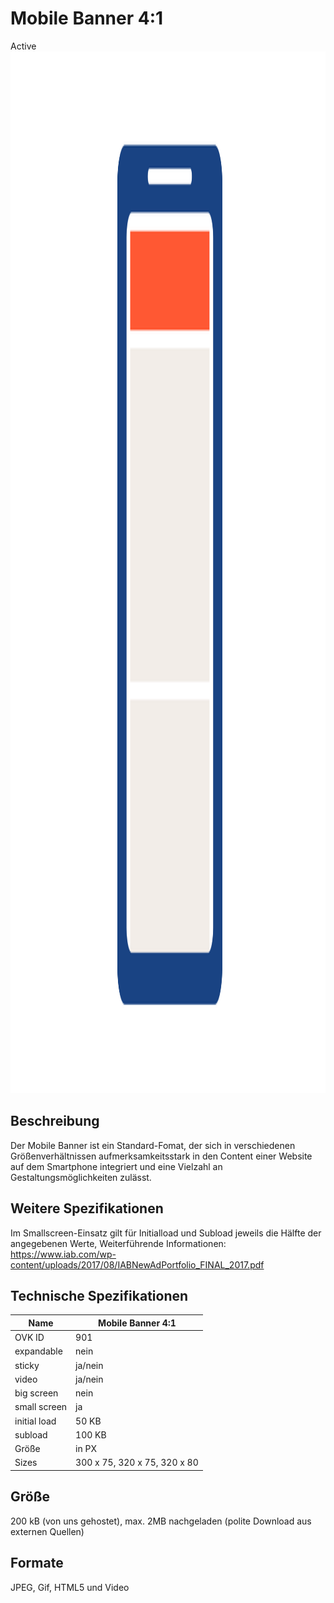 # Mobile Banner 4:1
<span class="badge badge--success">Active</span>
<img width="2500" height="1667" alt="OVK_WF_Mobil_Banner_1_4" src="/img/formats/OVK_WF_Mobil_Banner_1_4.png" />


## Beschreibung
Der Mobile Banner ist ein Standard-Fomat, der sich in verschiedenen Größenverhältnissen aufmerksamkeitsstark in den Content einer Website auf dem Smartphone integriert und eine Vielzahl an Gestaltungsmöglichkeiten zulässt.

## Weitere Spezifikationen
Im Smallscreen-Einsatz gilt für Initialload und Subload jeweils die Hälfte der angegebenen Werte, Weiterführende Informationen: https://www.iab.com/wp-content/uploads/2017/08/IABNewAdPortfolio_FINAL_2017.pdf

## Technische Spezifikationen

| Name           | Mobile Banner 4:1 |
|----------------|-------------------|
| OVK ID         | 901               |
| expandable     | nein              |
| sticky         | ja/nein           |
| video          | ja/nein           |
| big screen     | nein              |
| small screen   | ja                |
| initial load   | 50 KB             |
| subload        | 100 KB            |
| Größe          | in PX             |
| Sizes          | 300 x 75, 320 x 75, 320 x 80    |



## Größe
200 kB (von uns gehostet), max. 2MB nachgeladen (polite Download aus externen Quellen)

## Formate
JPEG, Gif, HTML5 und Video
